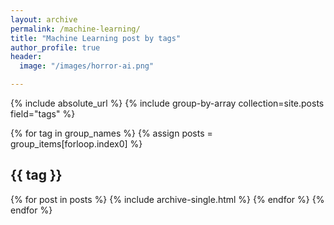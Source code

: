 ```yaml
---
layout: archive
permalink: /machine-learning/
title: "Machine Learning post by tags"
author_profile: true
header:
  image: "/images/horror-ai.png"

---
```


{% include absolute_url %}
{% include group-by-array collection=site.posts field="tags" %}

{% for tag in group_names %}
  {% assign posts = group_items[forloop.index0] %}
  <h2 id="{{ tag | slugify }}" class="archive__subtitle">{{ tag }}</h2>
  {% for post in posts %}
    {% include archive-single.html %}
  {% endfor %}
{% endfor %}
